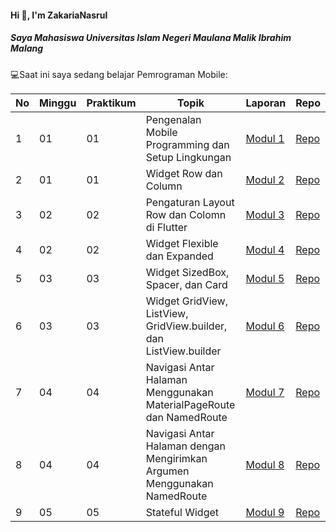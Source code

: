 #### Hi 👋, I'm ZakariaNasrul
##### Saya Mahasiswa Universitas Islam Negeri Maulana Malik Ibrahim Malang

💻Saat ini saya sedang belajar Pemrograman Mobile:

| No  | Minggu | Praktikum | Topik | Laporan | Repo |
| ------------ | ------------ | ------------ | ------------ | ------------ | ------------ | 
| 1 | 01 | 01 | Pengenalan Mobile Programming dan Setup Lingkungan  | [Modul 1](https://drive.google.com/file/d/1fLLLMwQl-junocGoFtg_oUuMou5XUJtu/view?usp=sharing) | [Repo](https://github.com/ZakariaNasrul/Mobile_Modul1.git) |
| 2 | 01 | 01 | Widget Row dan Column | [Modul 2](https://drive.google.com/file/d/1qqquBt8neV0C3Vb9OI1NwT26Z54PnTMG/view?usp=sharing) | [Repo](https://github.com/ZakariaNasrul/Mobile_Modul2.git) |
| 3 | 02 | 02 | Pengaturan Layout Row dan Colomn di Flutter | [Modul 3](https://drive.google.com/file/d/1r67ojwSFBRmhkfe05K8p1WM94lIhsGkk/view?usp=sharing) | [Repo](https://github.com/ZakariaNasrul/Mobile_Modul3.git) |
| 4 | 02 | 02 | Widget Flexible dan Expanded | [Modul 4](https://drive.google.com/file/d/1R6edyx7TjrlNtmm04Dp5un8cjTaQ03O6/view?usp=sharing) | [Repo](https://github.com/ZakariaNasrul/Mobile_Modul4.git) |
| 5 | 03 | 03 | Widget SizedBox, Spacer, dan Card | [Modul 5](https://drive.google.com/file/d/1TTmXvsUdTl59HKVUvGBzGEaX4FGTvdgP/view?usp=sharing) | [Repo](https://github.com/ZakariaNasrul/Mobile_Modul5.git) |
| 6 | 03 | 03 | Widget GridView, ListView, GridView.builder, dan ListView.builder | [Modul 6](https://drive.google.com/file/d/1_YAdyDDhMRNq982DxgJ6y9lJPNvgG9vC/view?usp=sharing) | [Repo](https://github.com/ZakariaNasrul/Mobile_Modul6.git) |
| 7 | 04 | 04 | Navigasi Antar Halaman Menggunakan MaterialPageRoute dan NamedRoute | [Modul 7](https://drive.google.com/file/d/10RojMZgjW28BtBPkoXedNhjBeVxXPMT3/view?usp=sharing) | [Repo](https://github.com/ZakariaNasrul/Mobile_Modul7.git) |
| 8 | 04 | 04 | Navigasi Antar Halaman dengan Mengirimkan Argumen Menggunakan NamedRoute | [Modul 8](https://drive.google.com/file/d/1W0uJTmJeTZPd3bnOXbxWACICsEqn_76q/view?usp=sharing) | [Repo](https://github.com/H1eron/Mobile_Modul8.git) |
| 9 | 05 | 05 | Stateful Widget | [Modul 9]() | [Repo](https://github.com/H1eron/Mobile_Modul9.git) |
